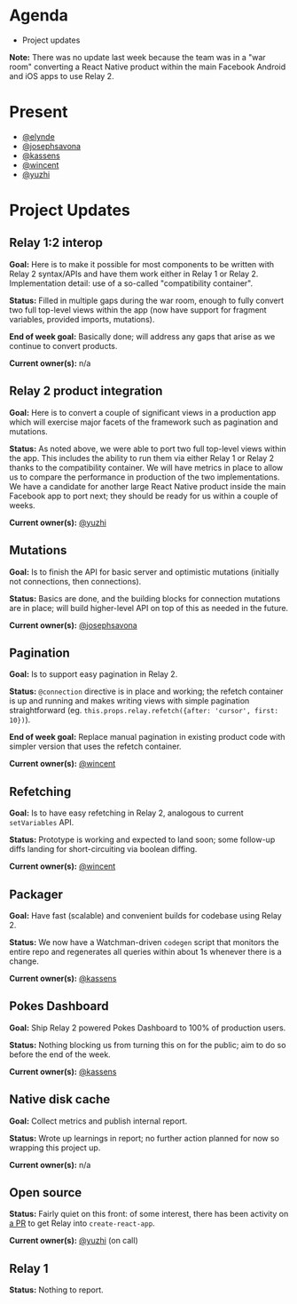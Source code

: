 # Agenda

* Project updates

**Note:** There was no update last week because the team was in a "war room" converting a React Native product within the main Facebook Android and iOS apps to use Relay 2.

# Present

* [@elynde](https://github.com/elynde)
* [@josephsavona](https://github.com/josephsavona)
* [@kassens](https://github.com/kassens)
* [@wincent](https://github.com/wincent)
* [@yuzhi](https://github.com/yuzhi)

# Project Updates

## Relay 1:2 interop

**Goal:** Here is to make it possible for most components to be written with Relay 2 syntax/APIs and have them work either in Relay 1 or Relay 2. Implementation detail: use of a so-called "compatibility container".

**Status:** Filled in multiple gaps during the war room, enough to fully convert two full top-level views within the app (now have support for fragment variables, provided imports, mutations).

**End of week goal:** Basically done; will address any gaps that arise as we continue to convert products.

**Current owner(s):** n/a

## Relay 2 product integration

**Goal:** Here is to convert a couple of significant views in a production app which will exercise major facets of the framework such as pagination and mutations.

**Status:** As noted above, we were able to port two full top-level views within the app. This includes the ability to run them via either Relay 1 or Relay 2 thanks to the compatibility container. We will have metrics in place to allow us to compare the performance in production of the two implementations. We have a candidate for another large React Native product inside the main Facebook app to port next; they should be ready for us within a couple of weeks.

**Current owner(s):** [@yuzhi](https://github.com/yuzhi)

## Mutations

**Goal:** Is to finish the API for basic server and optimistic mutations (initially not connections, then connections).

**Status:** Basics are done, and the building blocks for connection mutations are in place; will build higher-level API on top of this as needed in the future.

**Current owner(s):** [@josephsavona](https://github.com/josephsavona)

## Pagination

**Goal:** Is to support easy pagination in Relay 2.

**Status:** `@connection` directive is in place and working; the refetch container is up and running and makes writing views with simple pagination straightforward (eg. `this.props.relay.refetch({after: 'cursor', first: 10})`).

**End of week goal:** Replace manual pagination in existing product code with simpler version that uses the refetch container.

**Current owner(s):** [@wincent](https://github.com/wincent)

## Refetching

**Goal:** Is to have easy refetching in Relay 2, analogous to current `setVariables` API.

**Status:** Prototype is working and expected to land soon; some follow-up diffs landing for short-circuiting via boolean diffing.

**Current owner(s):** [@wincent](https://github.com/wincent)

## Packager

**Goal:** Have fast (scalable) and convenient builds for codebase using Relay 2.

**Status:** We now have a Watchman-driven `codegen` script that monitors the entire repo and regenerates all queries within about 1s whenever there is a change.

**Current owner(s):** [@kassens](https://github.com/kassens)

## Pokes Dashboard

**Goal:** Ship Relay 2 powered Pokes Dashboard to 100% of production users.

**Status:** Nothing blocking us from turning this on for the public; aim to do so before the end of the week.

**Current owner(s):** [@kassens](https://github.com/kassens)

## Native disk cache

**Goal:** Collect metrics and publish internal report.

**Status:** Wrote up learnings in report; no further action planned for now so wrapping this project up.

**Current owner(s):** n/a

## Open source

**Status:** Fairly quiet on this front: of some interest, there has been activity on [a PR](https://github.com/facebookincubator/create-react-app/pull/662) to get Relay into `create-react-app`.

**Current owner(s):** [@yuzhi](https://github.com/yuzhi) (on call)

## Relay 1

**Status:** Nothing to report.
